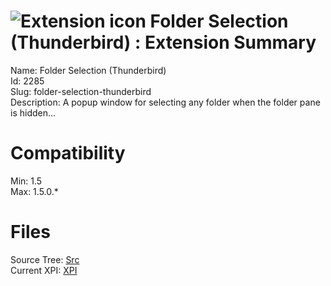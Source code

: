 # ![Extension icon](https://addons.thunderbird.net/static/img/addon-icons/default-64.png) Folder Selection (Thunderbird) : Extension Summary

Name: Folder Selection (Thunderbird)  
Id: 2285  
Slug: folder-selection-thunderbird  
Description: A popup window for selecting any folder when the folder pane is hidden...
  

# Compatibility
Min: 1.5  
Max: 1.5.0.*  

# Files

Source Tree: [Src](C:/Dev/Thunderbird/ThunderKdB/xall/xOther/2285-folder-selection-thunderbird/src)  
Current XPI: [XPI](C:/Dev/Thunderbird/ThunderKdB/xall/xOther/2285-folder-selection-thunderbird/xpi)  



